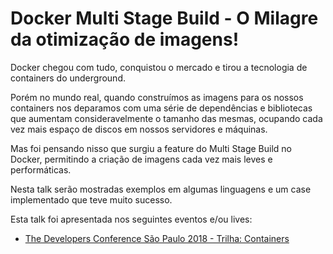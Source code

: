 # Docker Multi Stage Build - O Milagre da otimização de imagens!

Docker chegou com tudo, conquistou o mercado e tirou a tecnologia de containers do underground.

Porém no mundo real, quando construímos as imagens para os nossos containers nos deparamos com uma série de dependências e bibliotecas que aumentam consideravelmente o tamanho das mesmas, ocupando cada vez mais espaço de discos em nossos servidores e máquinas.

Mas foi pensando nisso que surgiu a feature do Multi Stage Build no Docker, permitindo a criação de imagens cada vez mais leves e performáticas.

Nesta talk serão mostradas exemplos em algumas linguagens e um case implementado que teve muito sucesso.

Esta talk foi apresentada nos seguintes eventos e/ou lives:

- [The Developers Conference São Paulo 2018 - Trilha: Containers](http://www.thedevelopersconference.com.br/tdc/2018/saopaulo/trilha-containers)
